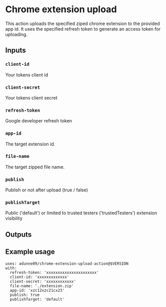 # Chrome extension upload

This action uploads the specified ziped chrome extension to the provided app id.
It uses the specified refresh token to generate an access token for uploading.

## Inputs

### `client-id`

Your tokens client id

### `client-secret`

Your tokens client secret

### `refresh-token`

Google developer refresh token

### `app-id`

The target extension id.

### `file-name`

The target zipped file name.

### `publish`

Publish or not after upload (true / false)

### `publishTarget`

Public ('default') or limited to trusted testers ('trustedTesters') extension visibility

## Outputs

## Example usage

```
uses: adunne09/chrome-extension-upload-action@$VERSION
with:
  refresh-token: 'xxxxxxxxxxxxxxxxxxxxxx'
  client-id: 'xxxxxxxxxxxxx'
  client-secret: 'xxxxxxxxxxxx'
  file-name: './extension.zip'
  app-id: 'xzc12xzc21cx23'
  publish: true
  publishTarget: 'default'
```
